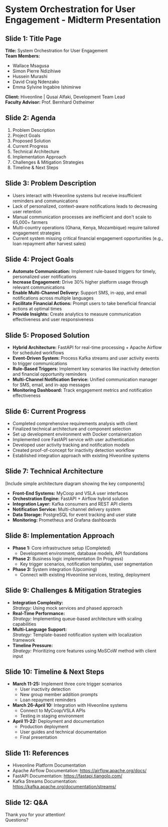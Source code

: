 # System Orchestration for User Engagement - Midterm Presentation

## Slide 1: Title Page
**Title:** System Orchestration for User Engagement  
**Team Members:**
- Wallace Msagusa
- Simon Pierre Ndizihiwe
- Hussein Murashi
- David Craig Ndenzako
- Emma Sylvine Ingabire Ishimirwe

**Client:** Hiveonline | Qusai Alfaki, Development Team Lead  
**Faculty Advisor:** Prof. Bernhard Ostheimer

## Slide 2: Agenda
1. Problem Description
2. Project Goals
3. Proposed Solution
4. Current Progress
5. Technical Architecture
6. Implementation Approach
7. Challenges & Mitigation Strategies
8. Timeline & Next Steps

## Slide 3: Problem Description
- Users interact with Hiveonline systems but receive insufficient reminders and communications
- Lack of personalized, context-aware notifications leads to decreasing user retention
- Manual communication processes are inefficient and don't scale to 65,000+ farmers
- Multi-country operations (Ghana, Kenya, Mozambique) require tailored engagement strategies
- Current system missing critical financial engagement opportunities (e.g., loan repayment after harvest sales)

## Slide 4: Project Goals
- **Automate Communication:** Implement rule-based triggers for timely, personalized user notifications
- **Increase Engagement:** Drive 30% higher platform usage through relevant communications
- **Enable Multi-Channel Delivery:** Support SMS, in-app, and email notifications across multiple languages
- **Facilitate Financial Actions:** Prompt users to take beneficial financial actions at optimal times
- **Provide Insights:** Create analytics to measure communication effectiveness and user responsiveness

## Slide 5: Proposed Solution
- **Hybrid Architecture:** FastAPI for real-time processing + Apache Airflow for scheduled workflows
- **Event-Driven System:** Process Kafka streams and user activity events to trigger communications
- **Rule-Based Triggers:** Implement key scenarios like inactivity detection and financial opportunity reminders
- **Multi-Channel Notification Service:** Unified communication manager for SMS, email, and in-app messages
- **Monitoring Dashboard:** Track engagement metrics and notification effectiveness

## Slide 6: Current Progress
- Completed comprehensive requirements analysis with client
- Finalized technical architecture and component selection
- Set up development environment with Docker containerization
- Implemented core FastAPI service with user authentication
- Developed user activity tracking and notification models
- Created proof-of-concept for inactivity detection workflow
- Established integration approach with existing Hiveonline systems

## Slide 7: Technical Architecture
[Include simple architecture diagram showing the key components]
- **Front-End Systems:** MyCoop and VSLA user interfaces
- **Orchestration Engine:** FastAPI + Airflow hybrid solution
- **Integration Layer:** Kafka consumers and REST API clients
- **Notification Service:** Multi-channel delivery system
- **Data Storage:** PostgreSQL for event tracking and user state
- **Monitoring:** Prometheus and Grafana dashboards

## Slide 8: Implementation Approach
- **Phase 1:** Core infrastructure setup (Completed)
  - Development environment, database models, API foundations
- **Phase 2:** Business logic implementation (In Progress)
  - Key trigger scenarios, notification templates, user segmentation
- **Phase 3:** System integration (Upcoming)
  - Connect with existing Hiveonline services, testing, deployment

## Slide 9: Challenges & Mitigation Strategies
- **Integration Complexity:**  
  *Strategy:* Using mock services and phased approach
- **Real-Time Performance:**  
  *Strategy:* Implementing queue-based architecture with scaling capabilities
- **Multi-Language Support:**  
  *Strategy:* Template-based notification system with localization framework
- **Timeline Pressure:**  
  *Strategy:* Prioritizing core features using MoSCoW method with client input

## Slide 10: Timeline & Next Steps
- **March 11-25:** Implement three core trigger scenarios
  - User inactivity detection
  - New group member addition prompts
  - Loan repayment reminders
- **March 26-April 10:** Integration with Hiveonline systems
  - Connect to MyCoop/VSLA APIs
  - Testing in staging environment
- **April 11-22:** Deployment and documentation
  - Production deployment
  - User guides and technical documentation
  - Final presentation

## Slide 11: References
- Hiveonline Platform Documentation
- Apache Airflow Documentation: https://airflow.apache.org/docs/
- FastAPI Documentation: https://fastapi.tiangolo.com/
- Kafka Streams Documentation: https://kafka.apache.org/documentation/streams/

## Slide 12: Q&A
Thank you for your attention!  
Questions?
